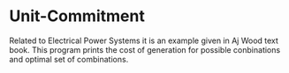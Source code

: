 # Unit-Commitment
Related to Electrical Power Systems
it is an example given in Aj Wood text book.
This program prints the cost of generation for possible conbinations and optimal set of combinations.
